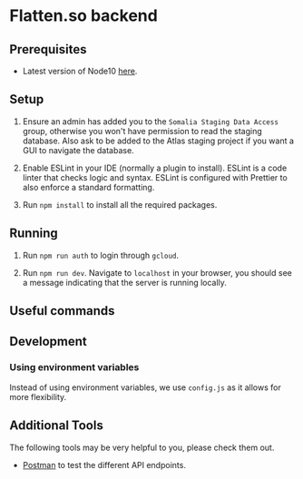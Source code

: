 # Flatten.so backend

## Prerequisites

- Latest version of Node10 [here](https://nodejs.org/en/download/releases/).

## Setup

1. Ensure an admin has added you to the `Somalia Staging Data Access` group, otherwise you won't have permission to read the staging database.
Also ask to be added to the Atlas staging project if you want a GUI to navigate the database.

2. Enable ESLint in your IDE (normally a plugin to install). ESLint is a code linter that checks logic and syntax.
ESLint is configured with Prettier to also enforce a standard formatting. 

3. Run `npm install` to install all the required packages.

## Running

1. Run `npm run auth` to login through `gcloud`.

2. Run `npm run dev`. 
Navigate to `localhost` in your browser, you should see a message indicating that the server is running locally.

## Useful commands

## Development

### Using environment variables

Instead of using environment variables, we use `config.js` as it allows for more flexibility.

## Additional Tools

The following tools may be very helpful to you, please check them out.

- [Postman](https://www.postman.com/) to test the different API endpoints.  
